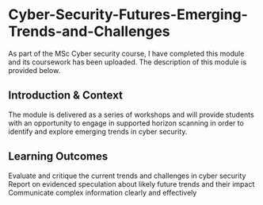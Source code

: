 # Cyber-Security-Futures-Emerging-Trends-and-Challenges

As part of the MSc Cyber security course, I have completed this module and its coursework has been uploaded. The description of this module is provided below.

## Introduction & Context
The module is delivered as a series of workshops and will provide students with an opportunity to engage in supported horizon scanning in order to identify and explore emerging trends in cyber security.

## Learning Outcomes
Evaluate and critique the current trends and challenges in cyber security 
Report on evidenced speculation about likely future trends and their impact 
Communicate complex information clearly and effectively
